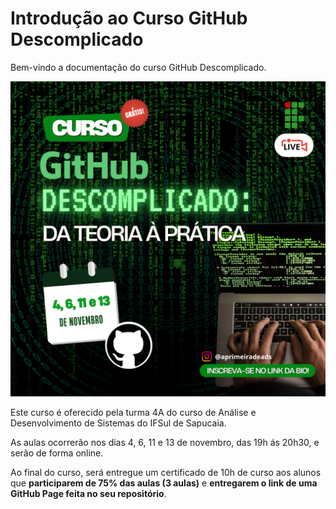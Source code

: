 # Introdução ao Curso GitHub Descomplicado

Bem-vindo a documentação do curso GitHub Descomplicado.

![Folder Curso](./img/folder.png)

Este curso é oferecido pela turma 4A do curso de Análise e Desenvolvimento de Sistemas do IFSul de Sapucaia.

As aulas ocorrerão nos dias 4, 6, 11 e 13 de novembro, das 19h ás 20h30, e serão de forma online.

Ao final do curso, será entregue um certificado de 10h de curso aos alunos que **participarem de 75% das aulas (3 aulas)** e **entregarem o link de uma GitHub Page feita no seu repositório**.


